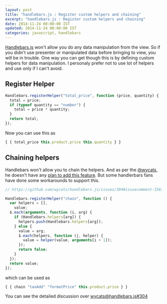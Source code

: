 ```yaml
---
layout: post
title: "handlebars.js : Register custom helpers and chaining"
excerpt: "handlebars.js : Register custom helpers and chaining"
date: 2014-11-24 00:00:00 IST
updated: 2014-11-24 00:00:00 IST
categories: javascript, handlebars
---
```


[Handlebars.js](https://github.com/wycats/handlebars.js) won't allow you do any data manipulation from the view. So if you didn't use presenter or manipulated data before bringing to view, you will be in trouble. One way you can get though this is by defining custom helpers for data manipulation. I personaly prefer not to use lot of helpers and use only if I can't avoid.

## Register Helper

```js
Handlebars.registerHelper("total_price", function (price, quantity) {
  total = price;
  if (typeof quantity == "number") {
    total = price * quantity;
  }
  return total;
});
```

Now you can use this as

```js
{ { total_price this.product.price this.quantity } }
```

## Chaining helpers

Handlebars won't allow you to chain the helpers. And as per the [@wycats](https://github.com/wycats/), he doesn't have any [plan to add this feature](https://github.com/wycats/handlebars.js/issues/304#issuecomment-8416546). But some handlerbars fans have done some workarounds to support this.

```js
// https://github.com/wycats/handlebars.js/issues/304#issuecomment-15635762

Handlebars.registerHelper("chain", function () {
  var helpers = [],
    value;
  $.each(arguments, function (i, arg) {
    if (Handlebars.helpers[arg]) {
      helpers.push(Handlebars.helpers[arg]);
    } else {
      value = arg;
      $.each(helpers, function (j, helper) {
        value = helper(value, arguments[i + 1]);
      });
      return false;
    }
  });
  return value;
});
```

which can be used as

```js
{ { chain "taxAdd" "formatPrice" this.product.price } }
```

You can see the detailed discussion over [wycats@handlebars.js#304](https://github.com/wycats/handlebars.js/issues/304)
